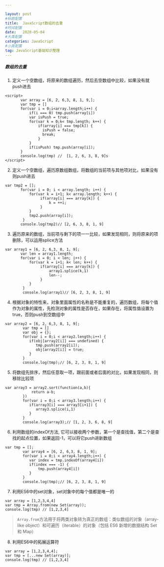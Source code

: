 ```yaml
---

layout: post
#标题配置
title:  JavaScript数组的去重
#时间配置
date:   2020-05-04
#大类配置
categories: JavaScript
#小类配置
tag: JavaScript基础知识整理
---
```


##### 数组的去重

1. 定义一个空数组，将原来的数组遍历，然后去空数组中比较，如果没有就push进去

```
<script>
       var array = [6, 2, 6,3, 8, 1, 9,];
       var tmp = []
       for(var i = 0;i<array.length;i++) {
           if(i === 0) tmp.push(array[i])
           var isPush = true;
           for(var k = 0;k< tmp.length; k++) {
               if(array[i] === tmp[k]) {
                 isPush = false;
                 break;
               }
           }
           if(isPush) tmp.push(array[i]);
       }
       console.log(tmp) //  [1, 2, 6, 3, 8, 9]s
</script>
```

2. 定义一个空数组，遍历原数组数组，将数组的当前项与其他项对比，如果没有则push进去

```
var tmp2 = [];
       for(var i = 0; i < array.length; i++) {
           for(var k = i+1; k< array.length; k++) {
                if(array[i] === array[k]) {
                    k = ++i;
                }
           }
           tmp2.push(array[i]);
        }
       console.log(tmp2)// [2, 6, 3, 8, 1, 9]
```

3. 遍历原来的数组，当前项与剩下的项一一比较，如果发现相同，则将原来的项删除，可以运用splice方法

```
var array1 = [6, 2, 6,3, 8, 1, 9];
       var len = array1.length;
       for(var i = 0; i < len; i++) {
           for(var k = i+1; k< len; k++) {
                if(array[i] === array[k]) {
                    array1.splice(k,1)
                    len--;
                }
           }
        }
        console.log(array1)// [6, 2, 3, 8, 1, 9]

```

4. 根据对象的特性来，对象里面属性的名称是不能重复的，遍历数组，将每个值作为对象的属性，先检测对象的属性是否存在，如果存在，将属性值设置为true，否则push到空数组中

```
var array2 = [6, 2, 6,3, 8, 1, 9];
        var tmp = []
        var obj = {};
        for(var i = 0;i < array2.length;i++) {
           if(obj[array2[i]] === undefined) {
              tmp.push(array2[i]);
              obj[array2[i]] = true;
           }
        }
        console.log(tmp);// [6, 2, 3, 8, 1, 9]
```

5. 将数组先排序，然后任意取一项，跟前面或者后面的对比，如果发现相同，则移除比较项

```
var array3 = array2.sort(function(a,b){
            return a-b;
        })
        for(var i = 0;i < array3.length;i++) {
           if(array3[i] === array3[i+1]) {
              array3.splice(i,1)
           }
        }
        console.log(array3);// [1, 2, 3, 6, 8, 9]
```

6. 利用数组的indexOf方法, 它可以接收两个参数，第一个是查找值，第二个是查找的起点位置，如果返回-1，可以将它push进新数组

```
var tmp = [];
        var array4 = [6, 2, 6,3, 8, 1, 9];
        for(var i = 0;i < array4.length;i++) {
           var index = tmp.indexOf(array4[i])
           if(index === -1) {
               tmp.push(array4[i])
           }
        }
        console.log(tmp);// [6, 2, 3, 8, 1, 9]
```

7. 利用ES6中的set对象，set对象中的每个值都是唯一的

```
var array = [1,2,3,4,4]
var tmp = Array.from(new Set(array));
console.log(tmp) // [1,2,3,4]
```

> `Array.from`方法用于将两类对象转为真正的数组：类似数组的对象（array-like object）和可遍历（iterable）的对象（包括 ES6 新增的数据结构 Set 和 Map）

8. 利用ES6中的拓展运算符

```
var array = [1,2,3,4,4];
var tmp = [...new Set(array)];
console.log(tmp) // [1,2,3,4]
```



